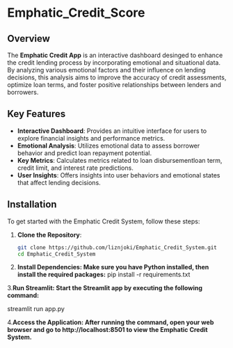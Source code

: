 # Emphatic_Credit_Score


## Overview
The **Emphatic Credit App** is an interactive dashboard desinged to enhance the credit lending process by incorporating emotional and situational data. By analyzing various emotional factors and their influence on lending decisions, this analysis aims to improve the accuracy of credit assessments, optimize loan terms, and foster positive relationships between lenders and borrowers.

## Key Features
- **Interactive Dashboard**: Provides an intuitive interface for users to explore financial insights and performance metrics.
- **Emotional Analysis**: Utilizes emotional data to assess borrower behavior and predict loan repayment potential.
- **Key Metrics**: Calculates metrics related to loan disbursementloan term, credit limit, and interest rate predictions.
- **User Insights**: Offers insights into user behaviors and emotional states that affect lending decisions.



## Installation
To get started with the Emphatic Credit System, follow these steps:

1. **Clone the Repository**:
   ```bash
   git clone https://github.com/liznjoki/Emphatic_Credit_System.git
   cd Emphatic_Credit_System

   
2. **Install Dependencies: Make sure you have Python installed, then install the required packages:**
pip install -r requirements.txt


3.**Run Streamlit: Start the Streamlit app by executing the following command:**

streamlit run app.py

4.**Access the Application: After running the command, open your web browser and go to http://localhost:8501 to view the Emphatic Credit System.**





